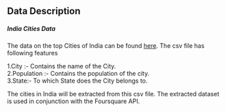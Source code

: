 ## Data Description
##### India Cities Data
The data on the top Cities of India can be found [here](https://github.com/Gautham000/Coursera_Capstone/blob/master/Final%20capstone/India%20top%20cities.csv). The csv file has following features

1.City :- Contains the name of the City.\
2.Population :- Contains the population of the city.\
3.State:- To which State does the City belongs to.

The cities in India will be extracted from this csv file. The extracted dataset is used in conjunction with the Foursquare API.

